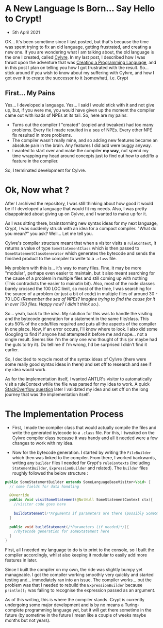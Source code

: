 # A New Language Is Born... Say Hello to Crypt!

 - 5th April 2021

OK... It's been sometime since I last posted, but that's because the time was spent trying to fix an old language, getting frustrated, and creating a new one. If you are wondering what I am talking about, the old language is the one I created, called [Cylvre](https://github.com/Cylvre-Language/Cylvre). In my last post, I described how I was thrust upon the adventure that was [Creating a Programming Language](https://aurumbyte.github.io/Posts/Creating%20Cylvre), and in this post I plan on telling you how I got frustrated with the result. So... stick around if you wish to know about my suffering with Cylvre, and how I got over it to create the successor to it (somewhat), i.e. [Crypt](https://github.com/Crypt-Language/Crypt)

## First... My Pains

Yes... I developed a language. Yes... I said I would stick with it and not give up, but, if you were me, you would have given up the moment the compiler came out with loads of NPEs at its tail. So, here are my pains:

 - Turns out the compiler I "created" (copied and tweaked) had too many problems. Every fix I made resulted in a sea of NPEs. Every other NPE fix resulted in more problems.
 - The compiler wasn't really mine, and so adding new features became an absolute pain in the brain. Any features I did add were buggy anyway.
 - I wanted to start over and make the compiler **my way**, not spend my time wrapping my head around concepts just to find out how to add/fix a feature in the compiler. 

So, I terminated development for Cylvre.

# Ok, Now what ?

After I archived the repository, I was still thinking about how good it would be if I developed a language that would fit my needs. Also, I was pretty disappointed about giving up on Cylvre, and I wanted to make up for it.

As I was sitting there, brainstorming new syntax ideas for my next language, Crypt, I was suddenly struck with an idea for a compact compiler. "What do you mean?" you ask? Well... Let me tell you.

Cylvre's compiler structure meant that when a visitor visits a `ruleContext`, It returns a value of type `SomeStatementClass` which is then passed to `SomeStatementClassGenerator` which generates the bytecode and sends the finished product to the compiler to write to a `.class` file.

My problem with this is... it's way to many files. Fine, it may be more "modular", perhaps even easier to maintain, but it also meant searching for the cause of a problem in multiple files and still coming up with nothing (This contradicts the easier to mainatin bit). Also, most of the node classes barely crossed the 100 LOC limit, so most of the time, I was searching for the source of a problem (or just a bit of code) in multiple files of around 30 - 70 LOC (*Remember the sea of NPEs? Imagine trying to find the cause for it in over 100 files. Happy now?  I didn't think so.*).

So... yeah, back to the idea. My solution for this was to handle the visiting and the bytecode generation for a statement in the same file/class. This cuts 50% of the code/files required and puts all the aspects of the compiler in one place. Now, if an error occurs, I'll know where to look. I also did some Googling to find if anyone had attempted it before me and nope... not a single result. Seems like I'm the only one who thought of this (or maybe had the guts to try it). Do tell me if I'm wrong, I'd be surprised I didn't find it earlier.

So, I decided to recycle most of the syntax ideas of Cylvre (there were some really good syntax ideas in there) and set off to research and see if my idea would work.

As for the implementation itself, I wanted ANTLR's visitor to automatically visit a ruleContext while the file was parsed for my idea to work. A quick [StackOverflow question](https://stackoverflow.com/questions/66613957/can-antlrs-visitor-system-automatically-visit-a-rule-context-when-a-file-is-pars) later I validated my idea and set off on the long journey that was the implementation itself.

# The Implementation Process

 - First, I made the compiler class that would actually compile the files and write the generated bytecode to a `.class` file. For this, I tweaked on the Cylvre compiler class because it was handy and all it needed were a few changes to work with my idea.
 
 - Now for the bytecode generation. I started by writing the `FileBuilder` which then was linked to the compiler. From there, I worked backwards, writing any `builder` files I needed for Crypt's `ruleContexts` (including `StatementBuilder`, `ExpressionBuilder` and related). The `builder` files roughly followed the below structure :
 
```java
public SomeStatementBuilder extends SomeLanguageBaseVisitor<Void> {
  // some fields for data handling

  @Override
  public Void visitSomeStatement(@NotNull SomeStatementContext ctx){
    //visitor code goes here
    
    buildStatement(/*Arguments if parameters are there (possibly SomeStatementContext)*/);
  }
  
  public void buildStatement(/*Parameters (if needed)*/){
    //bytecode generation for someStatement here
  }
}
```
First, all I needed my language to do is to print to the console, so I built the compiler accordingly, whilst also keeping it modular to easily add more features in later.

Since I built the compiler on my own, the ride was slightly bumpy yet manageable. I got the compiler working smoothly very quickly and started testing and... immediately ran into an issue. The compiler works... but the problem was that I needed to rebuild the `ExpressionBuilder` because `println();` was failing to recognise the expression passed as an argument.

As of this writing, this is where the compiler stands. Crypt is currently undergoing some major development and is by no means a Turing-complete programming language yet, but it will get there sometime in the future (by sometime in the future I mean like a couple of weeks maybe months but not years).
